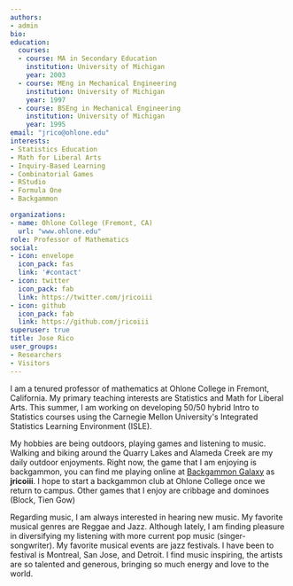 ```yaml
---
authors:
- admin
bio: 
education:
  courses:
  - course: MA in Secondary Education
    institution: University of Michigan
    year: 2003
  - course: MEng in Mechanical Engineering
    institution: University of Michigan
    year: 1997
  - course: BSEng in Mechanical Engineering
    institution: University of Michigan
    year: 1995
email: "jrico@ohlone.edu"
interests:
- Statistics Education
- Math for Liberal Arts 
- Inquiry-Based Learning
- Combinatorial Games 
- RStudio
- Formula One
- Backgammon

organizations:
- name: Ohlone College (Fremont, CA)
  url: "www.ohlone.edu"
role: Professor of Mathematics
social:
- icon: envelope
  icon_pack: fas
  link: '#contact'
- icon: twitter
  icon_pack: fab
  link: https://twitter.com/jricoiii
- icon: github
  icon_pack: fab
  link: https://github.com/jricoiii
superuser: true
title: Jose Rico
user_groups:
- Researchers
- Visitors
---
```


I am a tenured professor of mathematics at Ohlone College in Fremont, California.  My primary teaching interests are Statistics and Math for Liberal Arts.  This summer, I am working on developing 50/50 hybrid Intro to Statistics courses using the Carnegie Mellon University's Integrated Statistics Learning Environment (ISLE).  

My hobbies are being outdoors, playing games and listening to music.  Walking and biking around the Quarry Lakes and Alameda Creek are my daily outdoor enjoyments.  Right now, the game that I am enjoying is backgammon, you can find me playing online at [Backgammon Galaxy](www.backgammongalaxy.com) as **jricoiii**.   I hope to start a backgammon club at Ohlone College once we return to campus. Other games that I enjoy are cribbage and dominoes (Block, Tien Gow) 

Regarding music, I am always interested in hearing new music.  My favorite musical genres are Reggae and Jazz.  Although lately, I am finding pleasure in diversifying my listening with more current pop music (singer-songwriter).   My favorite musical events are jazz festivals.  I have been to festival is Montreal, San Jose, and Detroit.  I find music inspiring, the artists are so talented and generous, bringing so much energy and love to the world.


